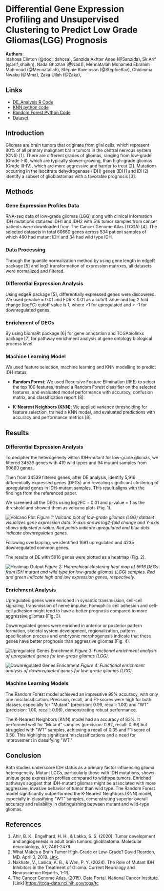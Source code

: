 # Differential Gene Expression Profiling and Unsupervised Clustering to Predict Low Grade Gliomas(LGG) Prognosis

**Authors**:  
Idahosa Clinton (@doc_idahosa), Sanzida Akhter Anee (@Sanzida), Sk Arif (@arif_shaikh), Nada Ghozlan (@Nad1), Mennatallah Mohamed Ebrahim Mahmoud (@Mennatallah), Stéphie Raveloson (@StephieRav), Chidimma Nwaku (@Mma), Zaka Ullah (@Zaka), 

## Links
- [DE_Analysis R Code](https://github.com/sanzidaanee/Hackbio-cancer-internship/blob/main/Stage%204/Code/DEA.Rmd)
- [KNN python code](https://github.com/Clintonidahosa/Python_projects/blob/main/TCGA%20LGG%20KNN.md)
- [Random Forest Python Code](https://github.com/Clintonidahosa/Python_projects/blob/main/TCGA_LGG%20Random%20forest.md)
- [Dataset](https://github.com/sanzidaanee/Hackbio-cancer-internship/tree/main/Stage%204/Data)

## Introduction
Gliomas are brain tumors that originate from glial cells, which represent 80% of all primary malignant brain tumors in the central nervous system (CNS) [1]. There are different grades of gliomas, ranging from low-grade (Grade I-II), which are typically slower-growing, than high-grade gliomas (Grade III-IV), which are more aggressive and harder to treat [2]. Mutations occurring in the isocitrate dehydrogenase (IDH) genes (IDH1 and IDH2) identify a subset of glioblastomas with a favorable prognosis [3].

## Methods

### Gene Expression Profiles Data
RNA-seq data of low-grade gliomas (LGG) along with clinical information IDH mutations statuses IDH1 and IDH2 with 516 tumor samples from cancer patients were downloaded from The Cancer Genome Atlas (TCGA) [4]. The selected datasets in total 60660 genes across 534 patient samples of which 460 had mutant IDH and 34 had wild type IDH.

### Data Processing
Through the quantile normalization method by using gene length in edgeR package [5] and log2 transformation of expression matrixes, all datasets were normalized and filtered.

### Differential Expression Analysis
Using edgeR package [5], differentially expressed genes were discovered. We used p-value = 0.01 and FDR < 0.01 as a cutoff value and log 2 fold change (logFC) cutoff value is 1, where >1 for upregulated and < -1 for downregulated genes.

### Enrichment of DEGs
By using biomaRt package [6] for gene annotation and TCGAbiolinks package [7] for pathway enrichment analysis at gene ontology biological process level.

### Machine Learning Model
We used feature selection, machine learning and KNN modelling to predict IDH status.

- **Random Forest**: We used Recursive Feature Elimination (RFE) to select the top 100 features, trained a Random Forest classifier on the selected features, and evaluated model performance with accuracy, confusion matrix, and classification report [8].

- **K-Nearest Neighbors (KNN)**: We applied variance thresholding for feature selection, trained a KNN model, and evaluated predictions with accuracy and performance metrics [8].

## Results

### Differential Expression Analysis
To decipher the heterogeneity within IDH-mutant for low-grade gliomas, we filtered 34539 genes with 419 wild types and 94 mutant samples from 60660 genes.

Then from 34539 filtered genes, after DE analysis, identify 5,916 differentially expressed genes (DEGs) and revealing significant clustering of upregulated genes in IDH-mutant samples. This result aligns with the findings from the referenced paper.

We screened all the DEGs using log2FC = 0.01 and p-value = 1 as the threshold and showed them as volcano plots (Fig. 1).

![Volcano Plot](https://drive.google.com/file/d/1eRohYAQwp7LbqDgDL4nk6NM0JSSoTZda/view?usp=drive_link)
*Figure 1: Volcano plot of low-grade gliomas (LGG) dataset visualizes gene expression data. X-axis shows log2-fold change and Y-axis shows adjusted p-value. Red points indicate upregulated and blue dots indicate downregulated genes.*

Following overlapping, we identified 1681 upregulated and 4235 downregulated common genes.

The results of DE with 5916 genes were plotted as a heatmap (Fig. 2).

![Heatmap Output](path/to/your/heatmap_output_image.png)
*Figure 2: Hierarchical clustering heat map of 5916 DEGs from IDH mutant and wild type for low-grade gliomas (LGG) samples. Red and green indicate high and low expression genes, respectively.*

### Enrichment Analysis
Upregulated genes were enriched in synaptic transmission, cell-cell signaling, transmission of nerve impulse, homophilic cell adhesion and cell-cell adhesion might tend to have a better prognosis compared to more aggressive gliomas (Fig. 3).

Downregulated genes were enriched in anterior or posterior pattern formation, skeletal system development, regionalization, pattern specification process and embryonic morphogenesis indicate that these genes have better prognosis than aggressive gliomas (Fig. 4).

![Upregulated Genes Enrichment](path/to/your/upregulated_genes_ea_image.png)
*Figure 3: Functional enrichment analysis of upregulated genes for low-grade gliomas (LGG).*

![Downregulated Genes Enrichment](path/to/your/downregulated_genes_ea_image.png)
*Figure 4: Functional enrichment analysis of downregulated genes for low-grade gliomas (LGG).*

### Machine Learning Models
The Random Forest model achieved an impressive 99% accuracy, with only one misclassification. Precision, recall, and F1-scores were high for both classes, especially for "Mutant" (precision: 0.99, recall: 1.00) and "WT" (precision: 1.00, recall: 0.96), demonstrating robust performance.

The K-Nearest Neighbors (KNN) model had an accuracy of 83%. It performed well for "Mutant" samples (precision: 0.82, recall: 0.99) but struggled with "WT" samples, achieving a recall of 0.35 and F1-score of 0.50. This highlights significant misclassifications and a need for improvement in classifying "WT."

## Conclusion
Both studies underscore IDH status as a primary factor influencing glioma heterogeneity. Mutant LGGs, particularly those with IDH mutations, shows unique gene expression profiles compared to wildtype tumors. Enriched pathways suggest that IDH-mutant gliomas might be associated with more aggressive, invasive behavior of tumor than wild type. The Random Forest model significantly outperformed the K-Nearest Neighbors (KNN) model, especially in classifying "WT" samples, demonstrating superior overall accuracy and reliability in distinguishing between mutant and wild-type gliomas.

## References
1. Ahir, B. K., Engelhard, H. H., & Lakka, S. S. (2020). Tumor development and angiogenesis in adult brain tumors: glioblastoma. Molecular neurobiology, 57, 2461-2478.
2. What Makes a Brain Tumor High-Grade or Low-Grade? David Reardon, MD. April 3, 2018. [Link](https://blog.dana-farber.org/insight/2018/04/makes-brain-tumor-high-grade-low-grade/).
3. Nakhate, V., Lasica, A. B., & Wen, P. Y. (2024). The Role of Mutant IDH Inhibitors in the Treatment of Glioma. Current Neurology and Neuroscience Reports, 1-13.
4. The Cancer Genome Atlas. (2015). Data Portal. National Cancer Institute. [Link](https://tcga-data.nci.nih.gov/tcga/tc
